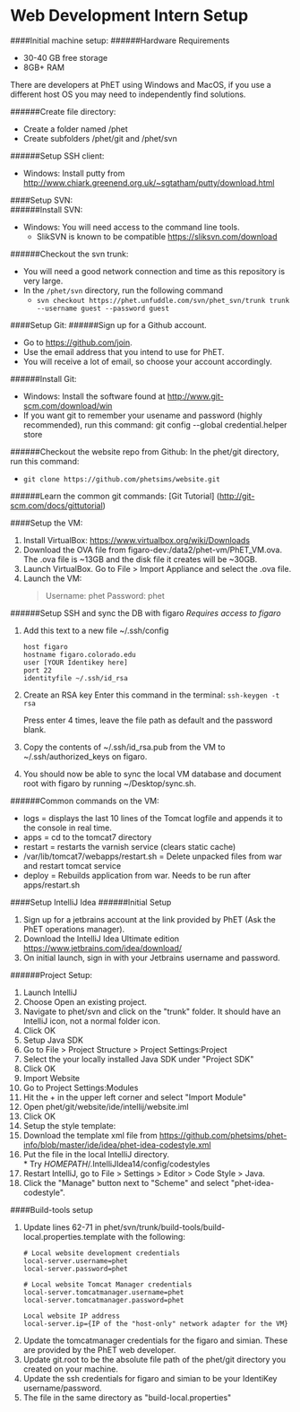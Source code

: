 Web Development Intern Setup
=

####Initial machine setup:
######Hardware Requirements
* 30-40 GB free storage
* 8GB+ RAM

There are developers at PhET using Windows and MacOS, if you use a different host OS you may need to independently find solutions.

######Create file directory:
* Create a folder named /phet
* Create subfolders /phet/git and /phet/svn
	
######Setup SSH client:
* Windows: Install putty from http://www.chiark.greenend.org.uk/~sgtatham/putty/download.html
	
####Setup SVN:		
######Install SVN:
* Windows:  You will need access to the command line tools.  
  * SlikSVN is known to be compatible https://sliksvn.com/download
  
######Checkout the svn trunk:
* You will need a good network connection and time as this repository is very large.
* In the `/phet/svn` directory, run the following command
  * `svn checkout https://phet.unfuddle.com/svn/phet_svn/trunk trunk --username guest --password guest`
	
####Setup Git:
######Sign up for a Github account.  
* Go to https://github.com/join.  
* Use the email address that you intend to use for PhET.  
* You will receive a lot of email, so choose your account accordingly.

######Install Git:
* Windows: Install the software found at http://www.git-scm.com/download/win
* If you want git to remember your usename and password (highly recommended), run this command: git config --global credential.helper store
		
######Checkout the website repo from Github:
In the phet/git directory, run this command:
  *	`git clone https://github.com/phetsims/website.git`

######Learn the common git commands:
[Git Tutorial] (http://git-scm.com/docs/gittutorial)

####Setup the VM:
1. Install VirtualBox: https://www.virtualbox.org/wiki/Downloads
1. Download the OVA file from figaro-dev:/data2/phet-vm/PhET_VM.ova. The .ova file is ~13GB and the disk file it creates will be ~30GB.
2. Launch VirtualBox.  Go to File > Import Appliance and select the .ova file.
4. Launch the VM:
	> Username: phet
	>	Password: phet

######Setup SSH and sync the DB with figaro
*Requires access to figaro*

1. Add this text to a new file ~/.ssh/config
    ```
    host figaro
    hostname figaro.colorado.edu
    user [YOUR Identikey here]
    port 22
    identityfile ~/.ssh/id_rsa
    ```
    
2. Create an RSA key
    Enter this command in the terminal: ```ssh-keygen -t rsa```

    Press enter 4 times, leave the file path as default and the password blank.
    
3. Copy the contents of ~/.ssh/id_rsa.pub from the VM to ~/.ssh/authorized_keys on figaro.
4. You should now be able to sync the local VM database and document root with figaro by running ~/Desktop/sync.sh.
	
######Common commands on the VM:
* logs = displays the last 10 lines of the Tomcat logfile and appends it to the console in real time.
* apps = cd to the tomcat7 directory
* restart = restarts the varnish service (clears static cache)
* /var/lib/tomcat7/webapps/restart.sh = Delete unpacked files from war and restart tomcat service
* deploy = Rebuilds application from war.  Needs to be run after apps/restart.sh
		
	

####Setup IntelliJ Idea	
######Initial Setup
1. Sign up for a jetbrains account at the link provided by PhET (Ask the PhET operations manager).
2. Download the IntelliJ Idea Ultimate edition https://www.jetbrains.com/idea/download/
3. On initial launch, sign in with your Jetbrains username and password.
	
######Project Setup:
1. Launch IntelliJ
2. Choose Open an existing project.
3. Navigate to phet/svn and click on the "trunk" folder.  It should have an IntelliJ icon, not a normal folder icon.
3. Click OK
4. Setup Java SDK
  1. Go to File > Project Structure > Project Settings:Project 
  5. Select the your locally installed Java SDK under "Project SDK"
  6. Click OK
5. Import Website
  6. Go to Project Settings:Modules
  7. Hit the + in the upper left corner and select "Import Module"
  8. Open phet/git/website/ide/intellij/website.iml		
  9. Click OK
6. Setup the style template:
  1. Download the template xml file from https://github.com/phetsims/phet-info/blob/master/ide/idea/phet-idea-codestyle.xml
  2. Put the file in the local IntelliJ directory.  
    * Try $HOMEPATH$/.IntelliJIdea14/config/codestyles
  3. Restart IntelliJ, go to File > Settings > Editor > Code Style > Java.
  4. Click the "Manage" button next to "Scheme" and select "phet-idea-codestyle".

####Build-tools setup
1. Update lines 62-71 in phet/svn/trunk/build-tools/build-local.properties.template with the following:
    ```
    # Local website development credentials
    local-server.username=phet
    local-server.password=phet

    # Local website Tomcat Manager credentials
    local-server.tomcatmanager.username=phet
    local-server.tomcatmanager.password=phet

    Local website IP address
    local-server.ip={IP of the "host-only" network adapter for the VM}
    ```
3. Update the tomcatmanager credentials for the figaro and simian.  These are provided by the PhET web developer.
4. Update git.root to be the absolute file path of the phet/git directory you created on your machine.
2. Update the ssh credentials for figaro and simian to be your IdentiKey username/password.
3. The file in the same directory as "build-local.properties" 


